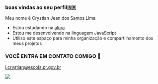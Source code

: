  ### boas vindas ao seu perfil🇧🇷

 Meu nome é Crystian Jean dos Santos Lima

 - Estou estudando na [alura](https://www.alura.pr.gov.br)
 - Estou me desenvolvendo na linguagem JavaScript
- Utiliso este espaço para minha organização e compartilhamento dos meus projetos

 ### VOCÊ ENTRA EM CONTATO COMIGO 📌 

 l.crystian@escola.pr.gov.br

 ![](https://media1.tenor.com/m/oKf0My3-gocAAAAd/bmw-bimmer.gif)
